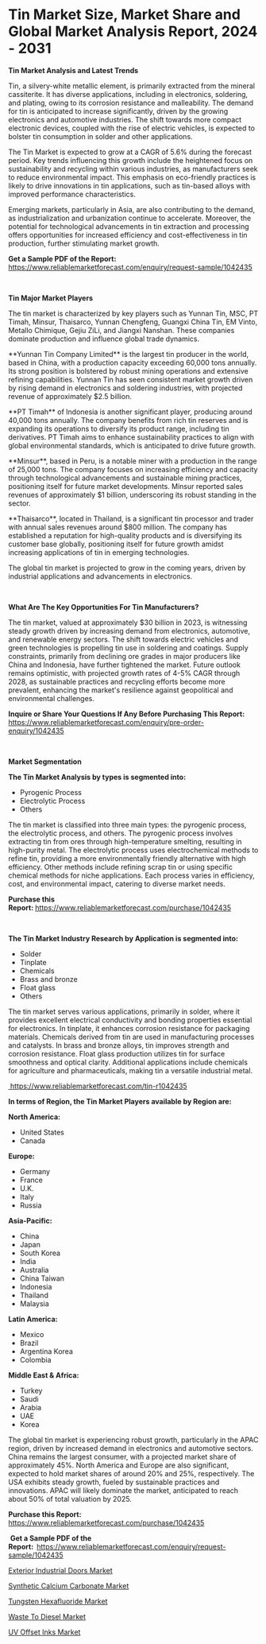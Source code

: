 <p><h1>Tin Market Size, Market Share and Global Market Analysis Report, 2024 - 2031</h1></p><p><strong>Tin Market Analysis and Latest Trends</strong></p>
<p><p>Tin, a silvery-white metallic element, is primarily extracted from the mineral cassiterite. It has diverse applications, including in electronics, soldering, and plating, owing to its corrosion resistance and malleability. The demand for tin is anticipated to increase significantly, driven by the growing electronics and automotive industries. The shift towards more compact electronic devices, coupled with the rise of electric vehicles, is expected to bolster tin consumption in solder and other applications.</p><p>The Tin Market is expected to grow at a CAGR of 5.6% during the forecast period. Key trends influencing this growth include the heightened focus on sustainability and recycling within various industries, as manufacturers seek to reduce environmental impact. This emphasis on eco-friendly practices is likely to drive innovations in tin applications, such as tin-based alloys with improved performance characteristics.</p><p>Emerging markets, particularly in Asia, are also contributing to the demand, as industrialization and urbanization continue to accelerate. Moreover, the potential for technological advancements in tin extraction and processing offers opportunities for increased efficiency and cost-effectiveness in tin production, further stimulating market growth.</p></p>
<p><strong>Get a Sample PDF of the Report:&nbsp;</strong> <a href="https://www.reliablemarketforecast.com/enquiry/request-sample/1042435?utm_campaign=1080&utm_medium=2&utm_source=Github&utm_content=ia&utm_term=09112024&utm_id=tin">https://www.reliablemarketforecast.com/enquiry/request-sample/1042435</a></p>
<p>&nbsp;</p>
<p><strong>Tin Major Market Players</strong></p>
<p><p>The tin market is characterized by key players such as Yunnan Tin, MSC, PT Timah, Minsur, Thaisarco, Yunnan Chengfeng, Guangxi China Tin, EM Vinto, Metallo Chimique, Gejiu ZiLi, and Jiangxi Nanshan. These companies dominate production and influence global trade dynamics.</p><p>**Yunnan Tin Company Limited** is the largest tin producer in the world, based in China, with a production capacity exceeding 60,000 tons annually. Its strong position is bolstered by robust mining operations and extensive refining capabilities. Yunnan Tin has seen consistent market growth driven by rising demand in electronics and soldering industries, with projected revenue of approximately $2.5 billion.</p><p>**PT Timah** of Indonesia is another significant player, producing around 40,000 tons annually. The company benefits from rich tin reserves and is expanding its operations to diversify its product range, including tin derivatives. PT Timah aims to enhance sustainability practices to align with global environmental standards, which is anticipated to drive future growth.</p><p>**Minsur**, based in Peru, is a notable miner with a production in the range of 25,000 tons. The company focuses on increasing efficiency and capacity through technological advancements and sustainable mining practices, positioning itself for future market developments. Minsur reported sales revenues of approximately $1 billion, underscoring its robust standing in the sector.</p><p>**Thaisarco**, located in Thailand, is a significant tin processor and trader with annual sales revenues around $800 million. The company has established a reputation for high-quality products and is diversifying its customer base globally, positioning itself for future growth amidst increasing applications of tin in emerging technologies.</p><p>The global tin market is projected to grow in the coming years, driven by industrial applications and advancements in electronics.</p></p>
<p>&nbsp;</p>
<p><strong>What Are The Key Opportunities For Tin Manufacturers?</strong></p>
<p><p>The tin market, valued at approximately $30 billion in 2023, is witnessing steady growth driven by increasing demand from electronics, automotive, and renewable energy sectors. The shift towards electric vehicles and green technologies is propelling tin use in soldering and coatings. Supply constraints, primarily from declining ore grades in major producers like China and Indonesia, have further tightened the market. Future outlook remains optimistic, with projected growth rates of 4-5% CAGR through 2028, as sustainable practices and recycling efforts become more prevalent, enhancing the market's resilience against geopolitical and environmental challenges.</p></p>
<p><strong>Inquire or Share Your Questions If Any Before Purchasing This Report:</strong> <a href="https://www.reliablemarketforecast.com/enquiry/pre-order-enquiry/1042435?utm_campaign=1080&utm_medium=2&utm_source=Github&utm_content=ia&utm_term=09112024&utm_id=tin">https://www.reliablemarketforecast.com/enquiry/pre-order-enquiry/1042435</a></p>
<p>&nbsp;</p>
<p><strong>Market Segmentation</strong></p>
<p><strong>The Tin Market Analysis by types is segmented into:</strong></p>
<p><ul><li>Pyrogenic Process</li><li>Electrolytic Process</li><li>Others</li></ul></p>
<p><p>The tin market is classified into three main types: the pyrogenic process, the electrolytic process, and others. The pyrogenic process involves extracting tin from ores through high-temperature smelting, resulting in high-purity metal. The electrolytic process uses electrochemical methods to refine tin, providing a more environmentally friendly alternative with high efficiency. Other methods include refining scrap tin or using specific chemical methods for niche applications. Each process varies in efficiency, cost, and environmental impact, catering to diverse market needs.</p></p>
<p><strong>Purchase this Report:&nbsp;</strong><a href="https://www.reliablemarketforecast.com/purchase/1042435?utm_campaign=1080&utm_medium=2&utm_source=Github&utm_content=ia&utm_term=09112024&utm_id=tin">https://www.reliablemarketforecast.com/purchase/1042435</a></p>
<p>&nbsp;</p>
<p><strong>The Tin Market Industry Research by Application is segmented into:</strong></p>
<p><ul><li>Solder</li><li>Tinplate</li><li>Chemicals</li><li>Brass and bronze</li><li>Float glass</li><li>Others</li></ul></p>
<p><p>The tin market serves various applications, primarily in solder, where it provides excellent electrical conductivity and bonding properties essential for electronics. In tinplate, it enhances corrosion resistance for packaging materials. Chemicals derived from tin are used in manufacturing processes and catalysts. In brass and bronze alloys, tin improves strength and corrosion resistance. Float glass production utilizes tin for surface smoothness and optical clarity. Additional applications include chemicals for agriculture and pharmaceuticals, making tin a versatile industrial metal.</p></p>
<p><a href="https://www.reliablemarketforecast.com/tin-r1042435?utm_campaign=1080&utm_medium=2&utm_source=Github&utm_content=ia&utm_term=09112024&utm_id=tin">&nbsp;https://www.reliablemarketforecast.com/tin-r1042435</a></p>
<p><strong>In terms of Region, the Tin Market Players available by Region are:</strong></p>
<p>
    <p> <strong> North America: </strong>
        <ul>
            <li>United States</li>
            <li>Canada</li>
        </ul>
        </p> 
    <p> <strong> Europe: </strong>
        <ul>
            <li>Germany</li>
            <li>France</li>
            <li>U.K.</li>
            <li>Italy</li>
            <li>Russia</li>
        </ul>
        </p> 
    <p> <strong> Asia-Pacific: </strong>
        <ul>
            <li>China</li>
            <li>Japan</li>
            <li>South Korea</li>
            <li>India</li>
            <li>Australia</li>
            <li>China Taiwan</li>
            <li>Indonesia</li>
            <li>Thailand</li>
            <li>Malaysia</li>
        </ul>
        </p> 
    <p> <strong> Latin America: </strong>
        <ul>
            <li>Mexico</li>
            <li>Brazil</li>
            <li>Argentina Korea</li>
            <li>Colombia</li>
        </ul>
        </p> 
    <p> <strong> Middle East & Africa: </strong>
        <ul>
            <li>Turkey</li>
            <li>Saudi</li>
            <li>Arabia</li>
            <li>UAE</li>
            <li>Korea</li>
        </ul>
    </p>
    </p>
<p><p>The global tin market is experiencing robust growth, particularly in the APAC region, driven by increased demand in electronics and automotive sectors. China remains the largest consumer, with a projected market share of approximately 45%. North America and Europe are also significant, expected to hold market shares of around 20% and 25%, respectively. The USA exhibits steady growth, fueled by sustainable practices and innovations. APAC will likely dominate the market, anticipated to reach about 50% of total valuation by 2025.</p></p>
<p><strong>Purchase this Report: </strong><a href="https://www.reliablemarketforecast.com/purchase/1042435?utm_campaign=1080&utm_medium=2&utm_source=Github&utm_content=ia&utm_term=09112024&utm_id=tin">https://www.reliablemarketforecast.com/purchase/1042435</a></p>
<p>&nbsp;<strong>Get a Sample PDF of the Report:&nbsp;&nbsp;</strong><a href="https://www.reliablemarketforecast.com/enquiry/request-sample/1042435?utm_campaign=1080&utm_medium=2&utm_source=Github&utm_content=ia&utm_term=09112024&utm_id=tin">https://www.reliablemarketforecast.com/enquiry/request-sample/1042435</a></p>
<p><strong></strong></p>
<p><p><a href="https://github.com/gdfhhhj/Market-Research-Report-List-6/blob/main/exterior-industrial-doors-market.md?utm_campaign=1080&utm_medium=2&utm_source=Github&utm_content=ia&utm_term=09112024&utm_id=tin">Exterior Industrial Doors Market</a></p><p><a href="https://github.com/chr1i1herth/Market-Research-Report-List-1/blob/main/synthetic-calcium-carbonate-market.md?utm_campaign=1080&utm_medium=2&utm_source=Github&utm_content=ia&utm_term=09112024&utm_id=tin">Synthetic Calcium Carbonate Market</a></p><p><a href="https://github.com/gareyratsepny/Market-Research-Report-List-1/blob/main/tungsten-hexafluoride-market.md?utm_campaign=1080&utm_medium=2&utm_source=Github&utm_content=ia&utm_term=09112024&utm_id=tin">Tungsten Hexafluoride Market</a></p><p><a href="https://github.com/anidillnagatat/Market-Research-Report-List-1/blob/main/waste-to-diesel-market.md?utm_campaign=1080&utm_medium=2&utm_source=Github&utm_content=ia&utm_term=09112024&utm_id=tin">Waste To Diesel Market</a></p><p><a href="https://github.com/lallietva4l/Market-Research-Report-List-1/blob/main/uv-offset-inks-market.md?utm_campaign=1080&utm_medium=2&utm_source=Github&utm_content=ia&utm_term=09112024&utm_id=tin">UV Offset Inks Market</a></p></p>